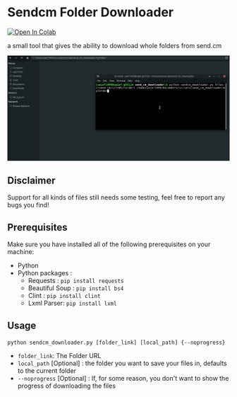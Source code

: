 # Sendcm Folder Downloader 

<a href="https://colab.research.google.com/github/Saief1999/sendcm-downloader/blob/main/Colab.ipynb" target="_parent"><img src="https://colab.research.google.com/assets/colab-badge.svg" alt="Open In Colab"/></a>

a small tool that gives the ability to download whole folders from send.cm

![demo](./resources/demo.gif)



## Disclaimer 

Support for all kinds of files still needs some testing, feel free to report any bugs you find! 

## Prerequisites

Make sure you have installed all of the following prerequisites on your machine:
- Python 
- Python packages :
  - Requests : `pip install requests`
  - Beautiful Soup :  `pip install bs4`
  - Clint : `pip install clint`
  - Lxml Parser: `pip install lxml`

## Usage

```
python sendcm_downloader.py [folder_link] [local_path] {--noprogress}
```

- `folder_link`: The Folder URL 
- `local_path` [Optional] : the folder you want to save your files in, defaults to the current folder
- `--noprogress` [Optional] : If, for some reason, you don't want to show the progress of downloading the files
